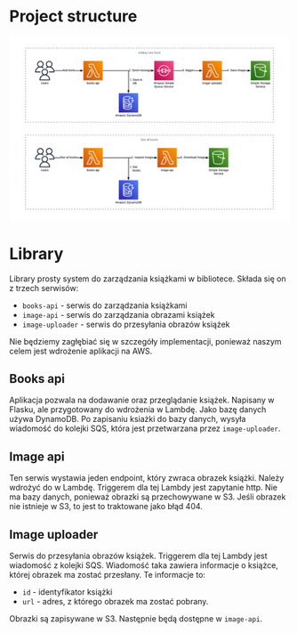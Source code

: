 #  Project structure
![Project structure](https://github.com/angelabenusa/Books-Library/blob/main/images/structure.png)

# Library

Library prosty system do zarządzania książkami w bibliotece.
Składa się on z trzech serwisów:

- `books-api` - serwis do zarządzania książkami
- `image-api` - serwis do zarządzania obrazami książek
- `image-uploader` - serwis do przesyłania obrazów książek

Nie będziemy zagłębiać się w szczegóły implementacji, ponieważ naszym celem jest wdrożenie aplikacji na AWS.

## Books api

Aplikacja pozwala na dodawanie oraz przeglądanie książek.
Napisany w Flasku, ale przygotowany do wdrożenia w Lambdę.
Jako bazę danych używa DynamoDB.
Po zapisaniu ksiażki do bazy danych, wysyła wiadomość do kolejki SQS, która jest przetwarzana przez `image-uploader`.

## Image api

Ten serwis wystawia jeden endpoint, który zwraca obrazek książki.
Należy wdrożyć do w Lambdę.
Triggerem dla tej Lambdy jest zapytanie http.
Nie ma bazy danych, ponieważ obrazki są przechowywane w S3.
Jeśli obrazek nie istnieje w S3, to jest to traktowane jako błąd 404.

## Image uploader

Serwis do przesyłania obrazów książek.
Triggerem dla tej Lambdy jest wiadomość z kolejki SQS.
Wiadomość taka zawiera informacje o książce, której obrazek ma zostać przesłany.
Te informacje to:

- `id` - identyfikator książki
- `url` - adres, z którego obrazek ma zostać pobrany.

Obrazki są zapisywane w S3.
Następnie będą dostępne w `image-api`.


